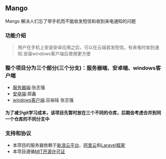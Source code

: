 ## Mango
Mango 解决人们忘了带手机而不能收发短信和收到来电通知的问题

### 功能介绍

> 用户在手机上安装安卓应用之后，可以在云端首发短信，有来电时收到通知.安装windows客户端后使用更方便

### 整个项目分为三个部分(三个分支)：服务器端、安卓端、windows客户端
* [服务器端](https://github.com/mangofire/mango-server):张志强
* [安卓端](https://github.com/mangofire/mango-android):郑鑫
* [windows客户端](https://github.com/mangofire/mango-windows-client):吕裕铭 张志强
#### 为了减少git学习成本，该项目先暂时放在三个不同的仓库，后期会考虑合并到同一个仓库的不同分支中

### 支持和协议
* 本项目的服务器依赖于[新浪云平台](http://sae.sina.com.cn/)、[阿里云](http://www.aliyun.com/)和[Laravel框架](https://github.com/laravel/laravel)
* 本项目遵循[MIT开源许可证](http://opensource.org/licenses/MIT)